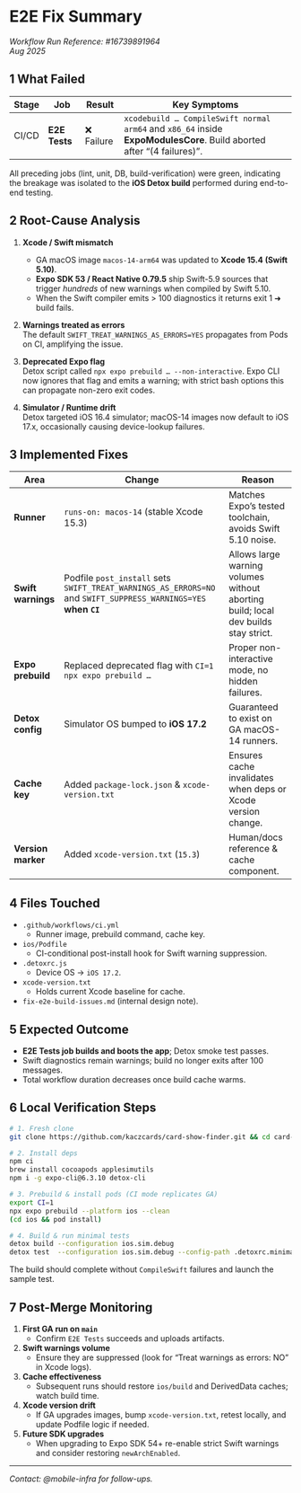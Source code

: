 # E2E Fix Summary  
_Workflow Run Reference: #16739891964_  
_Aug 2025_

## 1  What Failed

| Stage | Job | Result | Key Symptoms |
|-------|-----|--------|--------------|
| CI/CD | **E2E Tests** | ❌ Failure | `xcodebuild … CompileSwift normal arm64` and `x86_64` inside **ExpoModulesCore**. Build aborted after “(4 failures)”. |

All preceding jobs (lint, unit, DB, build-verification) were green, indicating the breakage was isolated to the **iOS Detox build** performed during end-to-end testing.

## 2  Root-Cause Analysis

1. **Xcode / Swift mismatch**  
   * GA macOS image `macos-14-arm64` was updated to **Xcode 15.4 (Swift 5.10)**.  
   * **Expo SDK 53 / React Native 0.79.5** ship Swift-5.9 sources that trigger *hundreds* of new warnings when compiled by Swift 5.10.  
   * When the Swift compiler emits > 100 diagnostics it returns exit 1 ➜ build fails.

2. **Warnings treated as errors**  
   The default `SWIFT_TREAT_WARNINGS_AS_ERRORS=YES` propagates from Pods on CI, amplifying the issue.

3. **Deprecated Expo flag**  
   Detox script called `npx expo prebuild … --non-interactive`. Expo CLI now ignores that flag and emits a warning; with strict bash options this can propagate non-zero exit codes.

4. **Simulator / Runtime drift**  
   Detox targeted iOS 16.4 simulator; macOS-14 images now default to iOS 17.x, occasionally causing device-lookup failures.

## 3  Implemented Fixes

| Area | Change | Reason |
|------|--------|--------|
| **Runner** | `runs-on: macos-14` (stable Xcode 15.3) | Matches Expo’s tested toolchain, avoids Swift 5.10 noise. |
| **Swift warnings** | Podfile `post_install` sets `SWIFT_TREAT_WARNINGS_AS_ERRORS=NO` and `SWIFT_SUPPRESS_WARNINGS=YES` **when `CI`** | Allows large warning volumes without aborting build; local dev builds stay strict. |
| **Expo prebuild** | Replaced deprecated flag with `CI=1 npx expo prebuild …` | Proper non-interactive mode, no hidden failures. |
| **Detox config** | Simulator OS bumped to **iOS 17.2** | Guaranteed to exist on GA macOS-14 runners. |
| **Cache key** | Added `package-lock.json` & `xcode-version.txt` | Ensures cache invalidates when deps or Xcode version change. |
| **Version marker** | Added `xcode-version.txt` (`15.3`) | Human/docs reference & cache component. |

## 4  Files Touched

* `.github/workflows/ci.yml`
  * Runner image, prebuild command, cache key.
* `ios/Podfile`
  * CI-conditional post-install hook for Swift warning suppression.
* `.detoxrc.js`
  * Device OS → `iOS 17.2`.
* `xcode-version.txt`
  * Holds current Xcode baseline for cache.
* `fix-e2e-build-issues.md` (internal design note).

## 5  Expected Outcome

* **E2E Tests job builds and boots the app**; Detox smoke test passes.
* Swift diagnostics remain warnings; build no longer exits after 100 messages.
* Total workflow duration decreases once build cache warms.

## 6  Local Verification Steps

```bash
# 1. Fresh clone
git clone https://github.com/kaczcards/card-show-finder.git && cd card-show-finder

# 2. Install deps
npm ci
brew install cocoapods applesimutils
npm i -g expo-cli@6.3.10 detox-cli

# 3. Prebuild & install pods (CI mode replicates GA)
export CI=1
npx expo prebuild --platform ios --clean
(cd ios && pod install)

# 4. Build & run minimal tests
detox build --configuration ios.sim.debug
detox test  --configuration ios.sim.debug --config-path .detoxrc.minimal.js
```

The build should complete without `CompileSwift` failures and launch the sample test.

## 7  Post-Merge Monitoring

1. **First GA run on `main`**  
   * Confirm `E2E Tests` succeeds and uploads artifacts.
2. **Swift warnings volume**  
   * Ensure they are suppressed (look for “Treat warnings as errors: NO” in Xcode logs).
3. **Cache effectiveness**  
   * Subsequent runs should restore `ios/build` and DerivedData caches; watch build time.
4. **Xcode version drift**  
   * If GA upgrades images, bump `xcode-version.txt`, retest locally, and update Podfile logic if needed.
5. **Future SDK upgrades**  
   * When upgrading to Expo SDK 54+ re-enable strict Swift warnings and consider restoring `newArchEnabled`.

---

_Contact: @mobile-infra for follow-ups._

